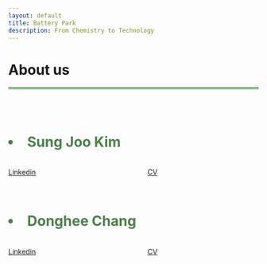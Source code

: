 ```yaml
---
layout: default
title: Battery Park
description: From Chemistry to Technology
---
```


# About us <i class="arrow right"></i>

<hr style="background: linear-gradient(#4a8049, #d8f5d0); height: 5px; border: none;">
<br>
<br>
<h1><Li style="color: #4a8049;"><b>Sung Joo Kim</b></Li></h1>
<br>
<div class="columns">
  <div class="column">
    <a href="https://www.linkedin.com/in/sungjookim/">Linkedin</a>
  </div>
  <div class="column">
    <a href="https://raw.githubusercontent.com/donghee1025/Battery-Park/main2/masthead/CV-SJK_092024.pdf" target="_blank">CV</a>

  </div>
</div>
<br><br>
<h1><Li style="color: #4a8049;"><b>Donghee Chang</b></Li></h1>
<br>
<div class="columns">
  <div class="column">
    <a href="https://www.linkedin.com/in/dongheechang/">Linkedin</a>
  </div>
  <div class="column">
    <a href="https://raw.githubusercontent.com/donghee1025/Battery-Park/main2/masthead/CV_DongheeChang.pdf.pdf" target="_blank">CV</a>  
  </div>
</div>




